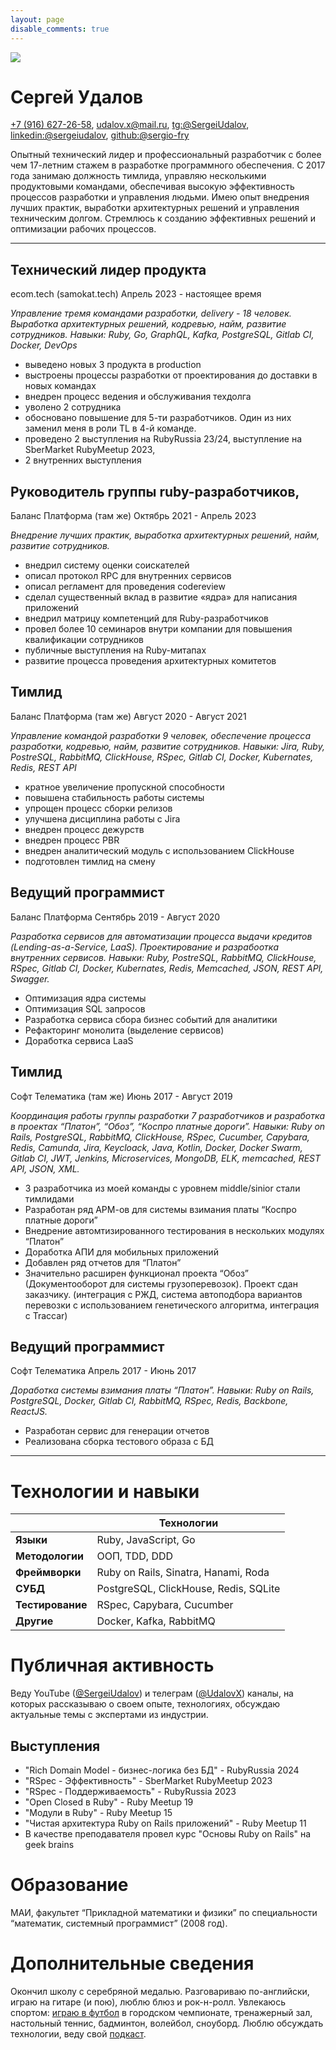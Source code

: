 ```yaml
---
layout: page
disable_comments: true
---
```


![](https://2.gravatar.com/avatar/930a15d4a6be0a15f5fae212fff5651828c1c981950f35b0ebe5702e7154ec54?size=128)

# Сергей Удалов


[+7 (916) 627-26-58](tel:+79166272658), [udalov.x@mail.ru](mailto:udalov.x@mail.ru), [tg:@SergeiUdalov](https://t.me/SergeiUdalov), [linkedin:@sergeiudalov](https://ru.linkedin.com/in/sergeiudalov), [github:@sergio-fry](https://github.com/sergio-fry)

Опытный технический лидер и профессиональный разработчик с более чем 17-летним стажем в разработке программного обеспечения. С 2017 года занимаю должность тимлида, управляю несколькими продуктовыми командами, обеспечивая высокую эффективность процессов разработки и управления людьми. Имею опыт внедрения лучших практик, выработки архитектурных решений и управления техническим долгом. Стремлюсь к созданию эффективных решений и оптимизации рабочих процессов.

---
## Технический лидер продукта
ecom.tech (samokat.tech)
Апрель 2023 - настоящее время

*Управление тремя командами разработки, delivery - 18 человек. Выработка архитектурных решений, кодревью, найм, развитие сотрудников. Навыки: Ruby, Go, GraphQL, Kafka, PostgreSQL, Gitlab CI, Docker, DevOps*

- выведено новых 3 продукта в production
- выстроены процессы разработки от проектирования до доставки в новых командах
- внедрен процесс ведения и обслуживания техдолга 
- уволено 2 сотрудника
- обосновано повышение для 5-ти разработчиков. Один из них заменил меня в роли TL в 4-й команде.
- проведено 2 выступления на RubyRussia 23/24, выступление на SberMarket RubyMeetup 2023, 
- 2 внутренних выступления
## Руководитель группы ruby-разработчиков, 
Баланс Платформа (там же)
Октябрь 2021 - Апрель 2023

*Внедрение лучших практик, выработка архитектурных решений, найм, развитие сотрудников.*

* внедрил систему оценки соискателей
* описал протокол RPC для внутренних сервисов
* описал регламент для проведения codereview 
* сделал существенный вклад в развитие «ядра» для написания приложений
* внедрил матрицу компетенций для Ruby-разработчиков
* провел более 10 семинаров внутри компании для повышения квалификации сотрудников
* публичные выступления на Ruby-митапах
* развитие процесса проведения архитектурных комитетов 
## Тимлид
Баланс Платформа (там же)
Август 2020 - Август 2021

*Управление командой разработки 9 человек, обеспечение процесса разработки, кодревью, найм, развитие сотрудников. Навыки: Jira, Ruby, PostreSQL, RabbitMQ, ClickHouse, RSpec, Gitlab CI, Docker, Kubernates, Redis, REST API*

* кратное увеличение пропускной способности
* повышена стабильность работы системы
* упрощен процесс сборки релизов
* улучшена дисциплина работы с Jira
* внедрен процесс дежурств
* внедрен процесс PBR
* внедрен аналитический модуль с использованием ClickHouse
* подготовлен тимлид на смену
## Ведущий программист
Баланс Платформа
Сентябрь 2019 - Август 2020

*Разработка сервисов для автоматизации процесса выдачи кредитов (Lending-as-a-Service, LaaS). Проектирование и разрабоотка внутренних сервисов. Навыки: Ruby, PostreSQL, RabbitMQ, ClickHouse, RSpec, Gitlab CI, Docker, Kubernates, Redis, Memcached, JSON, REST API, Swagger.*

* Оптимизация ядра системы
* Оптимизация SQL запросов
* Разработка сервиса сбора бизнес событий для аналитики
* Рефакторинг монолита (выделение сервисов)
* Доработка сервиса LaaS
## Тимлид
Софт Телематика (там же)
Июнь 2017 - Август 2019

*Координация работы группы разработки 7 разработчиков и разработка в проектах “Платон”, “Обоз”, “Коспро платные дороги”. Навыки: Ruby on Rails, PostgreSQL, RabbitMQ, ClickHouse, RSpec, Cucumber, Capybara, Redis, Camunda, Jira, Keycloack, Java, Kotlin, Docker, Docker Swarm, Gitlab CI, JWT, Jenkins, Microservices, MongoDB, ELK, memcached, REST API, JSON, XML.*

* 3 разработчика из моей команды с уровнем middle/sinior стали тимлидами
* Разработан ряд АРМ-ов для системы взимания платы “Коспро платные дороги”
* Внедрение автомтизированного тестирования в нескольких модулях “Платон”
* Доработка АПИ для мобильных приложений
* Добавлен ряд отчетов для “Платон”
* Значительно расширен функционал проекта “Обоз” (Документооборот для системы грузоперевозок). Проект сдан заказчику. (интеграция с РЖД, система автоподбора вариантов перевозки с использованием генетического алгоритма, интеграция с Traccar)

## Ведущий программист
Софт Телематика
Апрель 2017 - Июнь 2017

*Доработка системы взимания платы “Платон”. Навыки: Ruby on Rails, PostgreSQL, Docker, Gitlab CI, RabbitMQ, RSpec, Redis, Backbone, ReactJS.*

* Разработан сервис для генерации отчетов
* Реализована сборка тестового образа с БД

---

# Технологии и навыки

|                  | Технологии                            |
| ---------------- | ------------------------------------- |
| **Языки**        | Ruby, JavaScript, Go                  |
| **Методологии**  | ООП, TDD, DDD                         |
| **Фреймворки**   | Ruby on Rails, Sinatra, Hanami, Roda  |
| **СУБД**         | PostgreSQL, ClickHouse, Redis, SQLite |
| **Тестирование** | RSpec, Capybara, Cucumber             |
| **Другие**       | Docker, Kafka, RabbitMQ               |

# Публичная активность
Веду YouTube ([@SergeiUdalov](https://www.youtube.com/@SergeiUdalov)) и телеграм ([@UdalovX](https://t.me/UdalovX)) каналы, на которых рассказываю о своем опыте, технологиях, обсуждаю актуальные темы с экспертами из индустрии.

## Выступления
* "Rich Domain Model - бизнес-логика без БД" - RubyRussia 2024
* "RSpec - Эффективность" - SberMarket RubyMeetup 2023
* "RSpec - Поддерживаемость" - RubyRussia 2023
* "Open Closed в Ruby" - Ruby Meetup 19
* "Модули в Ruby" - Ruby Meetup 15
* "Чистая архитектура Ruby on Rails приложений" - Ruby Meetup 11
* В качестве преподавателя провел курс "Основы Ruby on Rails" на geek brains


# Образование

МАИ, факультет “Прикладной математики и физики” по специальности “математик, системный программист” (2008 год).

# Дополнительные сведения
Окончил школу с серебряной медалью. Разговариваю по-английски, играю на гитаре (и пою), люблю блюз и рок-н-ролл. Увлекаюсь спортом: [играю в футбол](https://bmfl.ru/player/удалов-сергей-олегович/) в городском чемпионате, тренажерный зал, настольный теннис, бадминтон, волейбол, сноуборд. Люблю обсуждать технологии, веду свой [подкаст](https://heavytech.mave.digital).


